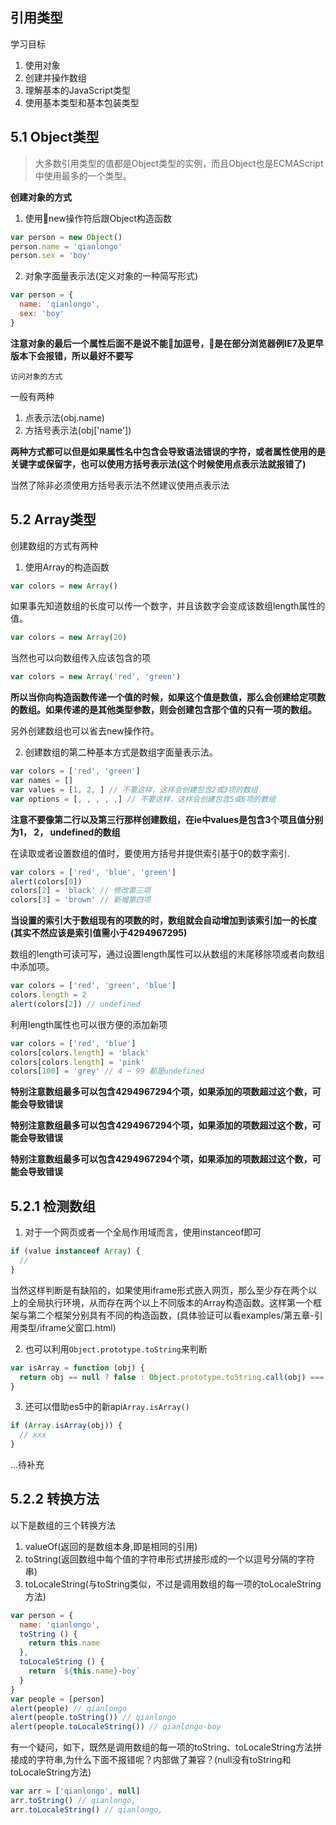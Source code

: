 ## 引用类型

学习目标

1. 使用对象
2. 创建并操作数组
3. 理解基本的JavaScript类型
4. 使用基本类型和基本包装类型

## 5.1 Object类型

> 大多数引用类型的值都是Object类型的实例，而且Object也是ECMAScript中使用最多的一个类型。

**创建对象的方式**

1. 使用new操作符后跟Object构造函数

``` javascript
var person = new Object()
person.name = 'qianlongo'
person.sex = 'boy'
```

2. 对象字面量表示法(定义对象的一种简写形式)

``` javascript
var person = {
  name: 'qianlongo',
  sex: 'boy'
}
```

**注意对象的最后一个属性后面不是说不能加逗号，是在部分浏览器例IE7及更早版本下会报错，所以最好不要写**

`访问对象的方式`

一般有两种

1. 点表示法(obj.name)
2. 方括号表示法(obj['name'])

**两种方式都可以但是如果属性名中包含会导致语法错误的字符，或者属性使用的是关键字或保留字，也可以使用方括号表示法(这个时候使用点表示法就报错了)**

当然了除非必须使用方括号表示法不然建议使用点表示法

## 5.2 Array类型

创建数组的方式有两种

1. 使用Array的构造函数

``` javascript
var colors = new Array()

```
如果事先知道数组的长度可以传一个数字，并且该数字会变成该数组length属性的值。

``` javascript
var colors = new Array(20)

```

当然也可以向数组传入应该包含的项

``` javascript
var colors = new Array('red', 'green')

```

**所以当你向构造函数传递一个值的时候，如果这个值是数值，那么会创建给定项数的数组。如果传递的是其他类型参数，则会创建包含那个值的只有一项的数组。**

另外创建数组也可以省去new操作符。

2. 创建数组的第二种基本方式是数组字面量表示法。

``` javascript
var colors = ['red', 'green']
var names = []
var values = [1, 2, ] // 不要这样，这样会创建包含2或3项的数组
var options = [, , , , ,] // 不要这样，这样会创建包含5或6项的数组
```
**注意不要像第二行以及第三行那样创建数组，在ie中values是包含3个项且值分别为1， 2， undefined的数组**

在读取或者设置数组的值时，要使用方括号并提供索引基于0的数字索引.

``` javascript
var colors = ['red', 'blue', 'green']
alert(colors[0])
colors[2] = 'black' // 修改第三项
colors[3] = 'brown' // 新增第四项
```

**当设置的索引大于数组现有的项数的时，数组就会自动增加到该索引加一的长度(其实不然应该是索引值需小于4294967295)**

数组的length可读可写，通过设置length属性可以从数组的末尾移除项或者向数组中添加项。

``` javascript
var colors = ['red', 'green', 'blue']
colors.length = 2
alert(colors[2]) // undefined
```

利用length属性也可以很方便的添加新项

``` javascript
var colors = ['red', 'blue']
colors[colors.length] = 'black'
colors[colors.length] = 'pink'
colors[100] = 'grey' // 4 ~ 99 都是undefined

```
**特别注意数组最多可以包含4294967294个项，如果添加的项数超过这个数，可能会导致错误**

**特别注意数组最多可以包含4294967294个项，如果添加的项数超过这个数，可能会导致错误**

**特别注意数组最多可以包含4294967294个项，如果添加的项数超过这个数，可能会导致错误**

## 5.2.1 检测数组

1. 对于一个网页或者一个全局作用域而言，使用instanceof即可

``` javascript
if (value instanceof Array) {
  // 
}

```
当然这样判断是有缺陷的，如果使用iframe形式嵌入网页，那么至少存在两个以上的全局执行环境，从而存在两个以上不同版本的Array构造函数。这样第一个框架与第二个框架分别具有不同的构造函数，(具体验证可以看examples/第五章-引用类型/iframe父窗口.html)

2. 也可以利用`Object.prototype.toString`来判断

``` javascript
var isArray = function (obj) {
  return obj == null ? false : Object.prototype.toString.call(obj) === '[object Array]'
}

```
3. 还可以借助es5中的新api`Array.isArray()`

``` javascript
if (Array.isArray(obj)) {
  // xxx
}

```

...待补充

## 5.2.2 转换方法

以下是数组的三个转换方法

1. valueOf(返回的是数组本身,即是相同的引用)
2. toString(返回数组中每个值的字符串形式拼接形成的一个以逗号分隔的字符串)
3. toLocaleString(与toString类似，不过是调用数组的每一项的toLocaleString方法)

``` javascript
var person = {
  name: 'qianlongo',
  toString () {
    return this.name
  },
  toLocaleString () {
    return `${this.name}-boy`
  }
}
var people = [person]
alert(people) // qianlongo
alert(people.toString()) // qianlongo
alert(people.toLocaleString()) // qianlongo-boy
```

有一个疑问，如下，既然是调用数组的每一项的toString、toLocaleString方法拼接成的字符串,为什么下面不报错呢？内部做了兼容？(null没有toString和toLocaleString方法)

``` javascript
var arr = ['qianlongo', null]
arr.toString() // qianlongo,
arr.toLocaleString() // qianlongo,
```

